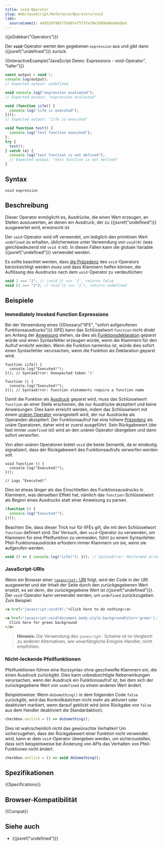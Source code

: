 ```yaml
---
title: void-Operator
slug: Web/JavaScript/Reference/Operators/void
l10n:
  sourceCommit: 4d9320f9857fb80fef5f3fe78e3d09b06eb0ebbd
---
```


{{jsSidebar("Operators")}}

Der **`void`**-Operator wertet den gegebenen `expression` aus und gibt dann {{jsxref("undefined")}} zurück.

{{InteractiveExample("JavaScript Demo: Expressions - void-Operator", "taller")}}

```js interactive-example
const output = void 1;
console.log(output);
// Expected output: undefined

void console.log("expression evaluated");
// Expected output: "expression evaluated"

void (function iife() {
  console.log("iife is executed");
})();
// Expected output: "iife is executed"

void function test() {
  console.log("test function executed");
};
try {
  test();
} catch (e) {
  console.log("test function is not defined");
  // Expected output: "test function is not defined"
}
```

## Syntax

```js-nolint
void expression
```

## Beschreibung

Dieser Operator ermöglicht es, Ausdrücke, die einen Wert erzeugen, an Stellen auszuwerten, an denen ein Ausdruck, der zu {{jsxref("undefined")}} ausgewertet wird, erwünscht ist.

Der `void`-Operator wird oft verwendet, um lediglich den primitiven Wert `undefined` zu erhalten, üblicherweise unter Verwendung von `void(0)` (was gleichbedeutend mit `void 0` ist). In diesen Fällen kann die globale Variable {{jsxref("undefined")}} verwendet werden.

Es sollte beachtet werden, dass [die Präzedenz](/de/docs/Web/JavaScript/Reference/Operators/Operator_precedence) des `void`-Operators berücksichtigt werden muss und dass Klammern helfen können, die Auflösung des Ausdrucks nach dem `void`-Operator zu verdeutlichen:

```js
void 2 === "2"; // (void 2) === '2', returns false
void (2 === "2"); // void (2 === '2'), returns undefined
```

## Beispiele

### Immediately Invoked Function Expressions

Bei der Verwendung eines {{Glossary("IIFE", "sofort aufgerufenen Funktionsausdrucks")}} (IIFE) kann das Schlüsselwort `function` nicht direkt am Anfang der [Anweisung](/de/docs/Web/JavaScript/Reference/Statements/Expression_statement) stehen, da dies als [Funktionsdeklaration](/de/docs/Web/JavaScript/Reference/Statements/function) geparst würde und einen Syntaxfehler erzeugen würde, wenn die Klammern für den Aufruf erreicht werden. Wenn die Funktion namenlos ist, würde dies sofort einen Syntaxfehler verursachen, wenn die Funktion als Deklaration geparst wird.

```js-nolint example-bad
function iife() {
  console.log("Executed!");
}(); // SyntaxError: Unexpected token ')'

function () {
  console.log("Executed!");
}(); // SyntaxError: Function statements require a function name
```

Damit die Funktion als [Ausdruck](/de/docs/Web/JavaScript/Reference/Operators/function) geparst wird, muss das Schlüsselwort `function` an einer Stelle erscheinen, die nur Ausdrücke akzeptiert und keine Anweisungen. Dies kann erreicht werden, indem das Schlüsselwort mit einem [unären Operator](/de/docs/Web/JavaScript/Guide/Expressions_and_operators#unary_operators) vorangestellt wird, der nur Ausdrücke als Operanden akzeptiert. Der Funktionsaufruf hat eine höhere [Präzedenz](/de/docs/Web/JavaScript/Reference/Operators/Operator_precedence) als unäre Operatoren, daher wird er zuerst ausgeführt. Sein Rückgabewert (der fast immer `undefined` ist) wird an den unären Operator übergeben und dann sofort verworfen.

Von allen unären Operatoren bietet `void` die beste Semantik, da er eindeutig signalisiert, dass der Rückgabewert des Funktionsaufrufs verworfen werden soll.

```js-nolint
void function () {
  console.log("Executed!");
}();

// Logs "Executed!"
```

Dies ist etwas länger als das Einschließen des Funktionsausdrucks in Klammern, was denselben Effekt hat, nämlich das `function`-Schlüsselwort als Beginn eines Ausdrucks statt einer Anweisung zu parsen.

```js
(function () {
  console.log("Executed!");
})();
```

Beachten Sie, dass dieser Trick nur für IIFEs gilt, die mit dem Schlüsselwort `function` definiert sind. Der Versuch, den `void`-Operator zu verwenden, um Klammern für eine Pfeilfunktion zu vermeiden, führt zu einem Syntaxfehler. Pfeil-Funktionsausdrücke erfordern immer Klammern um sie, wenn sie aufgerufen werden.

```js example-bad
void () => { console.log("iife!"); }(); // SyntaxError: Malformed arrow function parameter list
```

### JavaScript-URIs

Wenn ein Browser einer [`javascript:` URI](/de/docs/Web/URI/Reference/Schemes/javascript) folgt, wird der Code in der URI ausgewertet und der Inhalt der Seite durch den zurückgegebenen Wert ersetzt, es sei denn, der zurückgegebene Wert ist {{jsxref("undefined")}}. Der `void`-Operator kann verwendet werden, um `undefined` zurückzugeben. Zum Beispiel:

```html
<a href="javascript:void(0);">Click here to do nothing</a>

<a href="javascript:void(document.body.style.backgroundColor='green');">
  Click here for green background
</a>
```

> **Hinweis:** Die Verwendung des `javascript:` Scheme ist im Vergleich zu anderen Alternativen, wie unverfängliche Ereignis-Handler, nicht empfohlen.

### Nicht-leckende Pfeilfunktionen

Pfeilfunktionen führen eine Kurzsyntax ohne geschweifte Klammern ein, die einen Ausdruck zurückgibt. Dies kann unbeabsichtigte Nebenwirkungen verursachen, wenn der Ausdruck ein Funktionsaufruf ist, bei dem sich der zurückgegebene Wert von `undefined` zu einem anderen Wert ändert.

Beispielsweise: Wenn `doSomething()` in dem folgenden Code `false` zurückgibt, wird das Kontrollkästchen nicht mehr als aktiviert oder deaktiviert markiert, wenn darauf geklickt wird (eine Rückgabe von `false` aus dem Handler deaktiviert die Standardaktion).

```js example-bad
checkbox.onclick = () => doSomething();
```

Dies ist wahrscheinlich nicht das gewünschte Verhalten!
Um sicherzugehen, dass der Rückgabewert einer Funktion nicht verwendet wird, kann er dem `void`-Operator übergeben werden, um sicherzustellen, dass sich beispielsweise bei Änderung von APIs das Verhalten von Pfeil-Funktionen nicht ändert.

```js example-good
checkbox.onclick = () => void doSomething();
```

## Spezifikationen

{{Specifications}}

## Browser-Kompatibilität

{{Compat}}

## Siehe auch

- {{jsxref("undefined")}}
